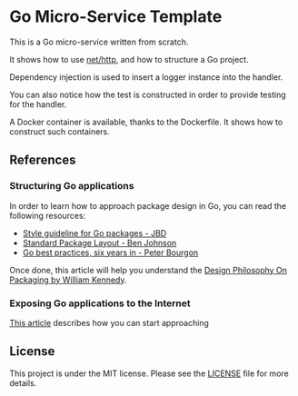 # Go Micro-Service Template

This is a Go micro-service written from scratch.

It shows how to use [net/http](https://godoc.org/net/http), and how to structure a Go project.

Dependency injection is used to insert a logger instance into the handler.

You can also notice how the test is constructed in order to provide testing for the handler.

A Docker container is available, thanks to the Dockerfile. It shows how to construct such containers.

## References

### Structuring Go applications

In order to learn how to approach package design in Go, you can read the following resources:

- [Style guideline for Go packages - JBD](https://rakyll.org/style-packages/)
- [Standard Package Layout - Ben Johnson](https://medium.com/@benbjohnson/standard-package-layout-7cdbc8391fc1#.ds38va3pp)
- [Go best practices, six years in - Peter Bourgon](https://peter.bourgon.org/go-best-practices-2016/#repository-structure)

Once done, this article will help you understand the [Design Philosophy On Packaging by William Kennedy](https://www.ardanlabs.com/blog/2017/02/design-philosophy-on-packaging.html).

### Exposing Go applications to the Internet

[This article](https://blog.cloudflare.com/exposing-go-on-the-internet/) describes how you can start approaching

## License

This project is under the MIT license. Please see the [LICENSE](LICENSE) file for more details.
